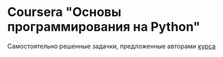 # Coursera "Основы программирования на Python"
Самостоятельно решенные задачки, предложенные авторами [курса](https://www.coursera.org/learn/python-osnovy-programmirovaniya/home/welcome)
